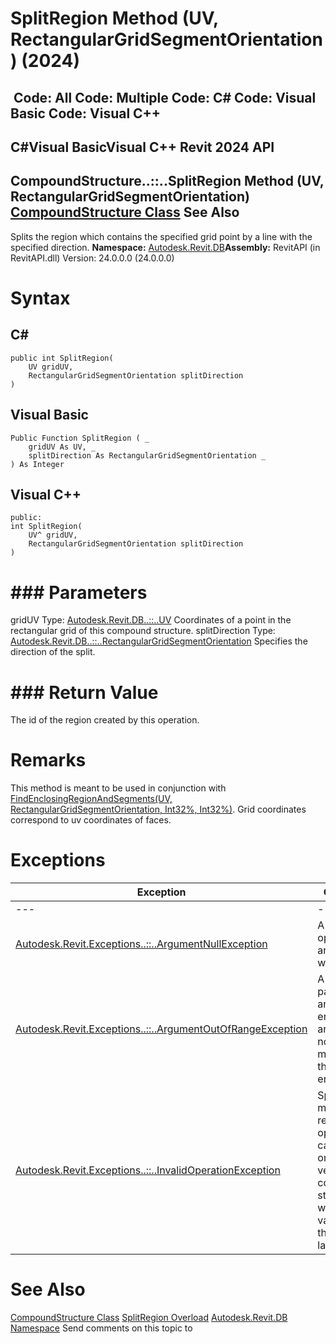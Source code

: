 # SplitRegion Method (UV, RectangularGridSegmentOrientation) (2024)

﻿
 Code: All Code: Multiple Code: C# Code: Visual Basic Code: Visual C++   
---  
C#Visual BasicVisual C++
Revit 2024 API  
---  
CompoundStructure..::..SplitRegion Method (UV, RectangularGridSegmentOrientation)  
[CompoundStructure Class](dc1a081e-8dab-565f-145d-a429098d353c.md "CompoundStructure Class") See Also  
---  
Splits the region which contains the specified grid point by a line with the specified direction. 
**Namespace:** [Autodesk.Revit.DB](87546ba7-461b-c646-cbb1-2cb8f5bff8b2.md "Autodesk.Revit.DB Namespace")**Assembly:** RevitAPI (in RevitAPI.dll) Version: 24.0.0.0 (24.0.0.0)
# Syntax
C#  
---  
```text
public int SplitRegion(
	UV gridUV,
	RectangularGridSegmentOrientation splitDirection
)
```
  
Visual Basic  
---  
```text
Public Function SplitRegion ( _
	gridUV As UV, _
	splitDirection As RectangularGridSegmentOrientation _
) As Integer
```
  
Visual C++  
---  
```text
public:
int SplitRegion(
	UV^ gridUV, 
	RectangularGridSegmentOrientation splitDirection
)
```
  
# ### Parameters
gridUV
    Type: [Autodesk.Revit.DB..::..UV](1724be37-059b-91ff-aa74-d1508082f76d.md "UV Class") Coordinates of a point in the rectangular grid of this compound structure. 
splitDirection
    Type: [Autodesk.Revit.DB..::..RectangularGridSegmentOrientation](cc712c10-e391-eaf3-0441-ecc183f26846.md "RectangularGridSegmentOrientation Enumeration") Specifies the direction of the split. 
# ### Return Value
The id of the region created by this operation. 
# Remarks
This method is meant to be used in conjunction with [FindEnclosingRegionAndSegments(UV, RectangularGridSegmentOrientation, Int32%, Int32%)](e5a63d60-6fa3-f414-20b5-ef72da637849.md "FindEnclosingRegionAndSegments Method"). Grid coordinates correspond to uv coordinates of faces. 
# Exceptions
| Exception | Condition |
| --- | --- |
| --- | --- |
| [Autodesk.Revit.Exceptions..::..ArgumentNullException](631e1424-60f4-929b-4e52-dda9dcd26316.md "ArgumentNullException Class") | A non-optional argument was null |
| [Autodesk.Revit.Exceptions..::..ArgumentOutOfRangeException](60f148c9-ece0-a6bb-4e12-bb4a9c8c8a24.md "ArgumentOutOfRangeException Class") | A value passed for an enumeration argument is not a member of that enumeration |
| [Autodesk.Revit.Exceptions..::..InvalidOperationException](9e715f03-3884-e539-4dd6-8d7545733adc.md "InvalidOperationException Class") | Split and merge regions operations can be used only for vertically compound structures without variable thickness layers. |

# See Also
[CompoundStructure Class](dc1a081e-8dab-565f-145d-a429098d353c.md "CompoundStructure Class")
[SplitRegion Overload](43f7d4f1-ec9d-7e15-c9d2-8f7cc2659fef.md "SplitRegion Method")
[Autodesk.Revit.DB Namespace](87546ba7-461b-c646-cbb1-2cb8f5bff8b2.md "Autodesk.Revit.DB Namespace")
Send comments on this topic to 